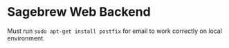 # Sagebrew Web Backend #
Must run `sudo apt-get install postfix` for email to work correctly on local 
environment. 



